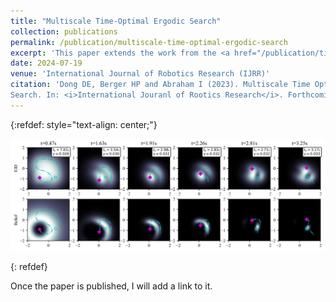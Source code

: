 ```yaml
---
title: "Multiscale Time-Optimal Ergodic Search"
collection: publications
permalink: /publication/multiscale-time-optimal-ergodic-search
excerpt: 'This paper extends the work from the <a href="/publication/time-optimal-ergodic-search">"Time Optimal Ergodic Search"</a> paper, with more complex analysis and examples, as well as an extension to target-localization problems where the robot seeks to locate a single target.'
date: 2024-07-19
venue: 'International Journal of Robotics Research (IJRR)'
citation: 'Dong DE, Berger HP and Abraham I (2023). Multiscale Time Optimal Ergodic
Search. In: <i>International Jouranl of Rootics Research</i>. Forthcoming.'
---
```


{:refdef: style="text-align: center;"}
<p>
    <img src="/images/ijrr_figure.png" alt="Trajectory evolution"><br>
    <!-- <em>Selfie with Spot at Boston Dynamics,<br>where I worked for two summers</em> -->
</p>
{: refdef}


Once the paper is published, I will add a link to it.
